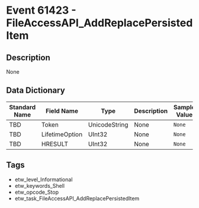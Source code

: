 # Event 61423 - FileAccessAPI_AddReplacePersistedItem

## Description
None

## Data Dictionary
|Standard Name|Field Name|Type|Description|Sample Value|
|---|---|---|---|---|
|TBD|Token|UnicodeString|None|`None`|
|TBD|LifetimeOption|UInt32|None|`None`|
|TBD|HRESULT|UInt32|None|`None`|

## Tags
* etw_level_Informational
* etw_keywords_Shell
* etw_opcode_Stop
* etw_task_FileAccessAPI_AddReplacePersistedItem